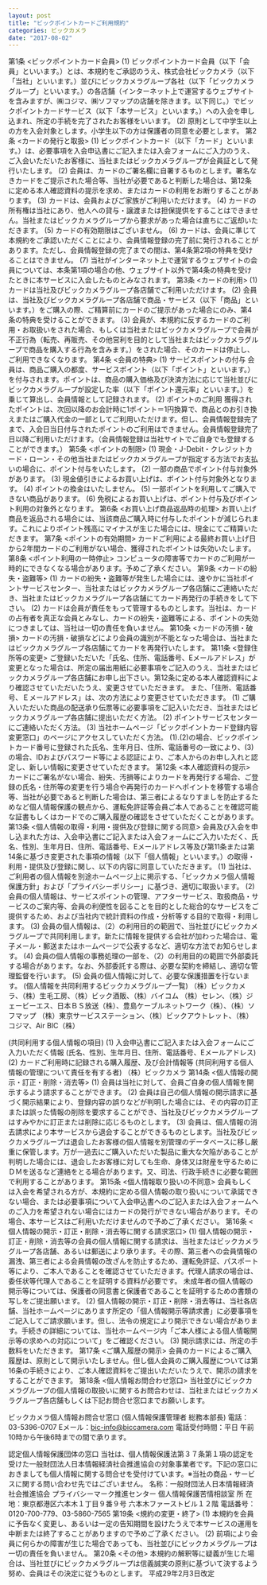 ```yaml
---
layout: post
title: "ビックポイントカードご利用規約"
categories: ビックカメラ
date: "2017-08-02"
---
```


第1条 <ビックポイントカード会員>
(1) ビックポイントカード会員（以下「会員」といいます。）とは、本規約をご承認のうえ、株式会社ビックカメラ（以下「当社」といいます。）並びにビックカメラグループ各社（以下「ビックカメラグループ」といいます。）の各店舗（インターネット上で運営するウェブサイトを含みますが、㈱コジマ、㈱ソフマップの店舗を除きます。以下同じ。）でビックポイントカードサービス（以下「本サービス」といいます。）への入会を申し込まれ、所定の手続を完了されたお客様をいいます。
(2) 原則として中学生以上の方を入会対象とします。小学生以下の方は保護者の同意を必要とします。
第2条 <カードの発行と取扱>
(1) ビックポイントカード（以下「カード」といいます。）は、必要事項を入会申込書にご記入または入会フォームにご入力のうえ、ご入会いただいたお客様に、当社またはビックカメラグループが会員証として発行いたします。
(2) 会員は、カードのご署名欄に自署するものとします。署名なきカードをご提示された場合等、当社が必要であると判断した場合は、第12条に定める本人確認資料の提示を求め、またはカードの利用をお断りすることがあります。
(3) カードは、会員およびご家族がご利用いただけます。
(4) カードの所有権は当社にあり、他人への貸与・譲渡または担保提供をすることはできません。当社またはビックカメラグループから要求があった場合は直ちにご返却いただきます。
(5) カードの有効期限はございません。
(6) カードは、会員に準じて本規約をご承認いただくことにより、会員情報登録の完了前に発行されることがあります。ただし、会員情報登録の完了までの間は、第4条第2項の特典を受けることはできません。
(7) 当社がインターネット上で運営するウェブサイトの会員については、本条第1項の場合の他、ウェブサイト以外で第4条の特典を受けたときに本サービスに入会したものとみなされます。
第3条 <カードの利用>
(1) カードは当社及びビックカメラグループ各店舗でご利用いただけます。
(2) 会員は、当社及びビックカメラグループ各店舗で商品・サービス（以下「商品」といいます。）をご購入の際、ご精算前にカードのご提示があった場合にのみ、第4条の特典を受けることができます。
(3) 会員が、本規約に反するカードのご利用・お取扱いをされた場合、もしくは当社またはビックカメラグループで会員が不正行為（転売、再販売、その他営利を目的として当社またはビックカメラグループで商品を購入する行為を含みます。）をされた場合、そのカードは停止し、ご利用できなくなります。
第4条 <会員の特典>
(1) サービスポイントの付与
会員は、商品ご購入の都度、サービスポイント（以下「ポイント」といいます。）を付与されます。ポイントは、商品の購入価格及び決済方法に応じて当社並びにビックカメラグループが設定した率（以下「ポイント還元率」といいます。）を乗じて算出し、会員情報として記録されます。
(2) ポイントのご利用
獲得されたポイントは、次回以降のお会計時に1ポイント＝1円換算で、商品とのお引き換えまたはご購入代金の一部としてご利用いただけます。但し、会員情報登録完了まで、入会日当日付与されたポイントのご利用はできません。会員情報登録完了日以降ご利用いただけます。（会員情報登録は当社サイトでご自身でも登録することができます。）
第5条 <ポイントの制限>
(1) 現金・J-Debit・クレジットカード・ローン・その他当社またはビックカメラグループが指定する方法でお支払いの場合に、ポイント付与をいたします。
(2) 一部の商品でポイント付与対象外があります。
(3) 現金値引きによるお買い上げは、ポイント付与対象外となります。
(4) ポイントの換金はいたしません。
(5) 一部ポイントを利用してご購入できない商品があります。
(6) 免税によるお買い上げは、ポイント付与及びポイント利用の対象外となります。
第6条 <お買い上げ商品返品時の処理>
お買い上げ商品を返品される場合には、当該商品ご購入時に付与したポイントが減じられます。これによりポイント残高にマイナスが生じた場合には、現金にてご精算いただきます。
第7条 <ポイントの有効期間>
カードご利用による最終お買い上げ日から2年間カードのご利用がない場合、獲得されたポイントは失効いたします。
第8条 <ポイント利用の一時停止>
コンピュータの障害等でカードのご利用が一時的にできなくなる場合があります。予めご了承ください。
第9条 <カードの紛失・盗難等>
(1) カードの紛失・盗難等が発生した場合には、速やかに当社ポイントサービスセンター、当社またはビックカメラグループ各店舗にご連絡いただき、当社またはビックカメラグループ各店舗にてカード再発行の手続きをして下さい。
(2) カードは会員が責任をもって管理するものとします。当社は、カードの占有者を真正な会員とみなし、カードの紛失・盗難等による、ポイントの失効につきましては、当社は一切の責任を負いません。
第10条 <カードの汚損・破損>
カードの汚損・破損などにより会員の識別が不能となった場合は、当社またはビックカメラグループ各店舗にてカードを再発行いたします。
第11条 <登録住所等の変更>
ご登録いただいた「氏名、住所、電話番号、Eメールアドレス」が変更となった場合は、所定の届出用紙に必要事項をご記入のうえ、当社またはビックカメラグループ各店舗にお申し出下さい。第12条に定める本人確認資料により確認させていただいたうえ、変更させていただきます。 また、「住所、電話番号、Ｅメールアドレス」は、次の方法により変更させていただきます。
(1) ご購入いただいた商品の配送承り伝票等に必要事項をご記入いただき、当社またはビックカメラグループ各店舗に提出いただく方法。
(2) ポイントサービスセンターにご連絡いただく方法。
(3) 当社ホームページ「ビックポイントカード登録内容 変更窓口」のページにアクセスしていただく方法。
(1).(2)の場合、ビックポイントカード番号に登録された氏名、生年月日、住所、電話番号の一致により、(3)の場合、IDおよびパスワード等による認証により、ご本人からのお申し入れと認定し、新しい情報に変更させていただきます。
第12条 <本人確認資料の提示>
カードにご署名がない場合、紛失、汚損等によりカードを再発行する場合、ご登録の氏名・住所等の変更を行う場合や再発行のカードへポイントを移管する場合等、当社が必要であると判断した場合は、第三者によるなりすましを防止するためなど個人情報保護の観点から、運転免許証等会員ご本人であることを確認可能な証書もしくはカードでのご購入履歴の確認をさせていただくことがあります。
第13条 <個人情報の取得・利用・提供及び登録に関する同意>
会員及び入会を申し込まれた方は、入会申込書にご記入または入会フォームにご入力いただく、氏名、性別、生年月日、住所、電話番号、Eメールアドレス等及び第11条または第14条に基づき変更された事項の情報（以下「個人情報」といいます。）の取得・利用・提供及び登録に関し、以下の内容に同意していただきます。
(1) 当社は、ご利用者の個人情報を別途ホームページ上に掲示する、「ビックカメラ個人情報保護方針」および「プライバシーポリシー」に基づき、適切に取扱います。
(2) 会員の個人情報は、サービスポイントの管理、アフターサービス、取扱商品・サービスのご案内等、会員の利便性を図ることを目的とした総合的なサービスをご提供するため、および当社内で統計資料の作成・分析等する目的で取得・利用します。
(3) 会員の個人情報は、（2）の利用目的の範囲で、当社並びにビックカメラグループで共同利用します。新たに情報を提供する会社が加わった場合は、電子メール・郵送またはホームページで公表するなど、適切な方法でお知らせします。
(4) 会員の個人情報の事務処理の一部を、（2）の利用目的の範囲で外部委託する場合があります。なお、外部委託する際は、必要な契約を締結し、適切な管理監督を行います。
(5) 会員の個人情報に対して、必要な保護措置を行ないます。
(個人情報を共同利用するビックカメラグループ一覧) （株）ビックカメラ、（株）生毛工房、（株）ビック酒販、（株）バイコム
（株）セレン、（株）ジェービーエス、日本ＢＳ放送（株）、豊島ケーブルネットワーク（株）、（株）ソフマップ
（株）東京サービスステーション、（株）ビックアウトレット、（株）コジマ、Air BIC（株）

(共同利用する個人情報の項目)
(1) 入会申込書にご記入または入会フォームにご入力いただく情報 (氏名、性別、生年月日、住所、電話番号、Eメールアドレス)
(2) カードご利用時に記録される購入履歴、及び会計情報等 (共同利用する個人情報の管理について責任を有する者)
（株）ビックカメラ
第14条 <個人情報の開示・訂正・削除・消去等>
(1) 会員は当社に対して、会員ご自身の個人情報を開示するよう請求することができます。
(2) 会員は自己の個人情報の開示請求に基づく開示結果により、登録内容の誤りなどが判明した場合には、その内容の訂正または誤った情報の削除を要求することができ、当社及びビックカメラグループはすみやかに訂正または削除に応じるものとします。
(3) 会員は、個人情報の消去請求により本サービスから退会することができるものとします。当社及びビックカメラグループは退会したお客様の個人情報を別管理のデータベースに移し厳重に保管します。万が一過去にご購入いただいた製品に重大な欠陥があることが判明した場合には、退会したお客様に対しても生命、身体又は財産を守るためにＤＭを送るなど連絡をとる場合があります。又、司法、行政手続きに必要な範囲で利用することがあります。
第15条 <個人情報取り扱いの不同意>
会員もしくは入会を希望される方が、本規約に定める個人情報の取り扱いについて承諾できない場合、または必要事項について入会申込書へのご記入または入会フォームへのご入力を希望されない場合にはカードの発行ができない場合があります。その場合、本サービスはご利用いただけませんので予めご了承ください。
第16条 <個人情報の開示・訂正・削除・消去等に関する請求窓口>
(1) 個人情報の開示・訂正・削除・消去等の会員の個人情報に関する請求は、当社またはビックカメラグループ各店舗、あるいは郵送により承ります。その際、第三者への会員情報の漏洩、第三者による会員情報の改ざんを防止するため、運転免許証、パスポート等により、ご本人であることを確認させていただきます。代理人請求の場合は、委任状等代理人であることを証明する資料が必要です。
未成年者の個人情報の開示等については、保護者の同意書と保護者であることを証明するための書類の写しをご提出願います。
(2) 個人情報の開示・訂正・削除・消去等は、当社各店舗、当社ホームページにあります所定の「個人情報開示等請求書」に必要事項をご記入してご請求願います。但し、法令の規定により開示できない場合があります。手続きの詳細については、当社ホームページ内「ご本人様による個人情報開示等の求めへの対応について」をご確認ください。
(3) 開示請求には、所定の手数料をいただきます。
第17条 <ご購入履歴の開示>
会員のカードによるご購入履歴は、原則として開示いたしません。但し個人会員のご購入履歴については第16条の手続きにより、ご本人確認資料をご提出いただいたうえで、開示の請求をすることができます。
第18条 <個人情報お問合わせ窓口>
当社並びにビックカメラグループの個人情報の取扱いに関するお問合わせは、当社またはビックカメラグループ各店舗もしくは下記お問合せ窓口までお願いします。

ビックカメラ個人情報お問合せ窓口 (個人情報保護管理者 総務本部長)
電話：03-5396-0707
Eメール：bic-info@biccamera.com
電話受付時間：平日 午前10時から午後6時までの間で承ります。

認定個人情報保護団体の窓口
当社は、個人情報保護法第３７条第１項の認定を受けた一般財団法人日本情報経済社会推進協会の対象事業者です。下記の窓口におきましても個人情報に関する問合せを受付けています。※当社の商品・サービスに関する問い合わせ先ではございません。
名称：一般財団法人日本情報経済社会推進協会 プライバシーマーク推進センター 個人情報保護苦情相談室
所 在 地：東京都港区六本木１丁目９番９号 六本木ファーストビル１２階
電話番号：0120-700-779、03-5860-7565
第19条 <規約の変更・終了>
(1) 本規約を会員に予告なく変更し、あるいは一定の告知期間を設けたうえで本サービスの運用を中断または終了することがありますので予めご了承ください。
(2) 前項により会員に何らかの障害が生じた場合であっても、当社並びにビックカメラグループは一切の責任を負いません。
第20条 <その他>
本規約の解釈等に疑義が生じた場合は、当社並びにビックカメラグループは信義誠実の原則に基づいて決するよう努め、会員はその決定に従うものとします。
平成29年2月3日改定
